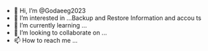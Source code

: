 - 👋 Hi, I’m @Godaeeg2023
- 👀 I’m interested in ...Backup and Restore Information and accou ts
- 🌱 I’m currently learning ...
- 💞️ I’m looking to collaborate on ...
- 📫 How to reach me ...

<!---
Godaeeg2023/Godaeeg2023 is a ✨ special ✨ repository because its `README.md` (this file) appears on your GitHub profile.
You can click the Preview link to take a look at your changes.
--->

